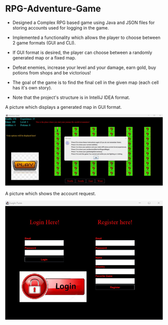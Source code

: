 # RPG-Adventure-Game
- Designed a Complex RPG based game using Java and JSON files for storing accounts used for logging in the game.

- Implemented a functionality which allows the player to choose between 2 game formats (GUI and CLI).

- If GUI format is desired, the player can choose between a randomly generated map or a fixed map.

- Defeat enemies, increase your level and your damage, earn gold, buy potions from shops and be victorious!

- The goal of the game is to find the final cell in the given map (each cell has it's own story).

- Note that the project's structure is in IntelliJ IDEA format.

A picture which displays a generated map in GUI format.

![My Image](RPG_GUI.jpg)

A picture which shows the account request.

![My Image](RPG_log_in.jpg)
